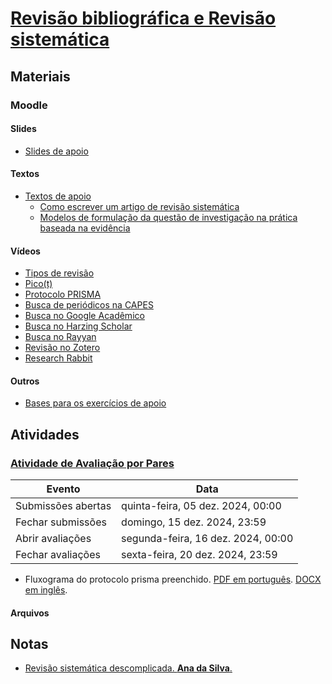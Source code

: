 # [Revisão bibliográfica e Revisão sistemática](https://ead.ufjf.br/course/view.php?id=7440#coursecontentcollapse7)

## Materiais

### Moodle

#### Slides

- [Slides de apoio](https://ead.ufjf.br/mod/resource/view.php?id=429699)

#### Textos

- [Textos de apoio](https://ead.ufjf.br/mod/folder/view.php?id=429700)
  - [Como escrever um artigo de revisão sistemática](https://ead.ufjf.br/pluginfile.php/1888353/mod_folder/content/0/Costa2022_COMO_ESCREVER_UM_ARTIGO_DE_REVISAO_SISTEM%C3%81TICA_UM_GUIA_ATUALIZADO_Capitulo_6_revisaofinal11.pdf?forcedownload=1)
  - [Modelos de formulação da questão de investigação na prática baseada na evidência](https://ead.ufjf.br/pluginfile.php/1888353/mod_folder/content/0/Sousa2018_Variacao_PICO.pdf?forcedownload=1)

#### Vídeos

- [Tipos de revisão](https://ead.ufjf.br/mod/url/view.php?id=429702)
- [Pico(t)](https://ead.ufjf.br/mod/url/view.php?id=429703)
- [Protocolo PRISMA](https://ead.ufjf.br/mod/url/view.php?id=429704)
- [Busca de periódicos na CAPES](https://ead.ufjf.br/mod/url/view.php?id=429705)
- [Busca no Google Acadêmico](https://ead.ufjf.br/mod/url/view.php?id=429707)
- [Busca no Harzing Scholar](https://ead.ufjf.br/mod/url/view.php?id=429708)
- [Busca no Rayyan](https://ead.ufjf.br/mod/url/view.php?id=429709)
- [Revisão no Zotero](https://ead.ufjf.br/mod/url/view.php?id=429710)
- [Research Rabbit](https://ead.ufjf.br/mod/url/view.php?id=429711)

#### Outros

- [Bases para os exercícios de apoio](https://ead.ufjf.br/mod/folder/view.php?id=429701)

## Atividades

### [Atividade de Avaliação por Pares](https://ead.ufjf.br/mod/workshop/view.php?id=429712)

| Evento             | Data                               |
| ------------------ | ---------------------------------- |
| Submissões abertas | quinta-feira, 05 dez. 2024, 00:00  |
| Fechar submissões  | domingo, 15 dez. 2024, 23:59       |
| Abrir avaliações   | segunda-feira, 16 dez. 2024, 00:00 |
| Fechar avaliações  | sexta-feira, 20 dez. 2024, 23:59   |

- Fluxograma do protocolo prisma preenchido. [PDF em português](https://ead.ufjf.br/pluginfile.php/1888365/mod_workshop/intro/PRISMA%202020%20flow%20diagram%20EUROPEAN%20PORTUGUESE.pdf?time=1694288377307). [DOCX em inglês](https://ead.ufjf.br/pluginfile.php/1888365/mod_workshop/intro/PRISMA_2020_flow_diagram_updated_SRs_v2.docx?time=1694288409769).

#### Arquivos

## Notas

- [Revisão sistemática descomplicada. **Ana da Silva**.](https://ead.ufjf.br/mod/resource/view.php?id=429713)
